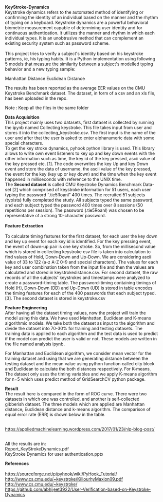 **KeyStroke-Dynamics** <br/>
Keystroke dynamics refers to the automated method of identifying or confirming the identity of an individual based on the manner and the rhythm of typing on a keyboard. Keystroke dynamics are a powerful behavioral biometric measurement capable of determining user identity and for continuous authentication. It utilizes the manner and rhythm in which each individual types. It is an unobtrusive method that can complement an existing security system such as  password scheme.
<br/>
<br/>
This project tries to verify a subject's identity based on his keystroke patterns, ie, his typing habits.
It is a Python implementation using following 5 models that measure the similarity between a subject's modelled typing behavior and a new typing sample:

Manhattan Distance
Euclidean Distance

The results has been reported as the average EER values on the CMU Keystroke Benchmark dataset. The dataset, in form of a csv and an xls file, has been uploaded in the repo.

Note : Keep all the files in the same folder

**Data Acquisition** <br/>
This project mainly uses two datasets, first dataset is collected by running the ipynb named Collecting keystroke. This file takes input from user and stores it into the collecting_keystroke.csv. The first input is the name of the user and after that the user is asked to enter alphanumeric data with some special characters.<br/>
To get the key stroke dynamics, pyhook python library is used. This library allows to write own event listeners to key up and key down events with the other information such as time, the key id of the key pressed, ascii value of the key pressed etc. [1]. The code overwrites the key Up and key Down event and store the data of username, the ascii value of the key pressed, the event for the key (key up or key down) and the time when the key event happened in milliseconds with reference to the UNIX time.<br/>
The **Second dataset** is called CMU Keystroke Dynamics Benchmark Data-set [2] which comprised of keystroke information for 51 users, each user typing the password “.tie5Roanl” 400 times. The recruited 51 subjects (typists) fully completed the study. All subjects typed the same password, and each subject typed the password 400 times over 8 sessions (50 repetitions per session). The password (.tie5Roanl) was chosen to be representative of a strong 10-character password.
<br/>
<br/>**Feature Extraction**<br/>
<br/>To calculate timing features for the first dataset, for each user the key down and key up event for each key id is identified. For the key pressing event, the event of down-up pair is one key stroke. So, from the millisecond value which is stored in collecting keystroke csv file is taken into calculation to find values of Hold, Down-Down and Up-Down. We are considering ascii value of 33 to 122 (a-z A-Z 0-9 and special characters). The values for each key and user combination taken from the input file and then the values are calculated and stored in keystrokedistance.csv.
For second dataset, the raw records of all the subjects' keystrokes and timestamps were analyzed to create a password-timing table. The password-timing containing timings of Hold (H), Down-Down (DD) and Up-Down (UD) is stored in table encodes the timing features for each of the 400 passwords that each subject typed. [3]. The second dataset is stored in keystroke.csv

**Feature Engineering**
<br/>After having all the dataset timing values, now the project will train the model using this data. We have used Manhattan, Euclidean and K-means algorithmic models. We take both the dataset as input to the algorithm and divide the dataset into 70-30% for training and testing datasets. The training data is applied to each algorithm and the test data is used to predict if the model can predict the user is valid or not. These models are written in the file named analysis ipynb.<br/>

For Manhattan and Euclidean algorithm, we consider mean vector for the training dataset and using that we are generating distance between the testing dataset and the mean value using python function called city block and Euclidean to calculate the both distances respectively. For K-means, The dataset only uses the timing variables and we apply K-means algorithm for n=5 which uses predict method of GridSearchCV python package.<br/>

**Result**<br/>
The result here is compared in the form of ROC curve. There were two datasets in which one was controlled, and another is self-collected gibberish dataset. The three models which are applied are Manhattan distance, Euclidean distance and k-means algorithm. The comparison of equal error rate (ERR) is shown below in the table.

<br/>https://appliedmachinelearning.wordpress.com/2017/01/23/nlp-blog-post/

<br/>
All the results are in: <br/> Report_KeyStrokeDynamics.pdf<br/>
KeyStroke Dynamics for user authentication.pptx


**References**<br/>
<br/>https://sourceforge.net/p/pyhook/wiki/PyHook_Tutorial/<br/>
http://www.cs.cmu.edu/~keystroke/KillourhyMaxion09.pdf<br/>
http://www.cs.cmu.edu/~keystroke/<br/>
https://github.com/abhijeet3922/User-Verification-based-on-Keystroke-Dynamics<br/>
